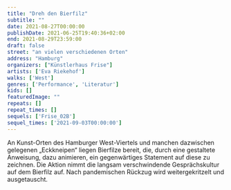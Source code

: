 ```yaml
---
title: "Dreh den Bierfilz"
subtitle: ""
date: 2021-08-27T00:00:00
publishDate: 2021-06-25T19:40:36+02:00
end: 2021-08-29T23:59:00
draft: false
street: "an vielen verschiedenen Orten"
address: "Hamburg"
organizers: ["Künstlerhaus Frise"]
artists: ['Eva Riekehof']
walks: ['West']
genres: ['Performance', 'Literatur']
kids: []
featuredImage: ""
repeats: []
repeat_times: []
sequels: ['Frise_02B']
sequel_times: ['2021-09-03T00:00:00']
---
```


An Kunst-Orten des Hamburger West-Viertels und manchen dazwischen gelegenen „Eckkneipen“ liegen Bierfilze bereit, die, durch eine gestaltete Anweisung, dazu animieren, ein gegenwärtiges Statement auf diese zu zeichnen. Die Aktion nimmt die langsam verschwindende Gesprächskultur auf dem Bierfilz auf. Nach pandemischen Rückzug wird weitergekritzelt und ausgetauscht.